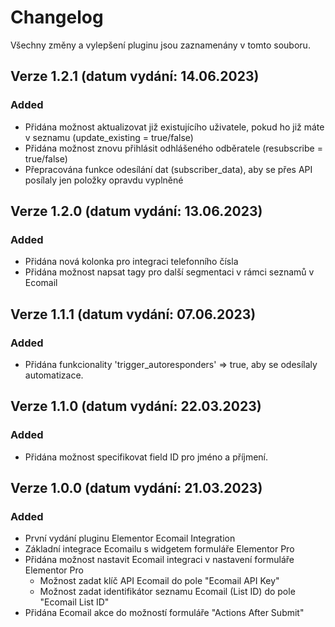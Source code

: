 # Changelog

Všechny změny a vylepšení pluginu jsou zaznamenány v tomto souboru.

## Verze 1.2.1 (datum vydání: 14.06.2023)

### Added
- Přidána možnost aktualizovat již existujícího uživatele, pokud ho již máte v seznamu (update_existing = true/false)
- Přidána možnost znovu přihlásit odhlášeného odběratele (resubscribe = true/false)
- Přepracována funkce odesílání dat (subscriber_data), aby se přes API posílaly jen položky opravdu vyplněné

## Verze 1.2.0 (datum vydání: 13.06.2023)

### Added
- Přidána nová kolonka pro integraci telefonního čísla
- Přidána možnost napsat tagy pro další segmentaci v rámci seznamů v Ecomail

## Verze 1.1.1 (datum vydání: 07.06.2023)

### Added
- Přidána funkcionality 'trigger_autoresponders' => true, aby se odesílaly automatizace.

## Verze 1.1.0 (datum vydání: 22.03.2023)

### Added
- Přidána možnost specifikovat field ID pro jméno a příjmení.

## Verze 1.0.0 (datum vydání: 21.03.2023)

### Added
- První vydání pluginu Elementor Ecomail Integration
- Základní integrace Ecomailu s widgetem formuláře Elementor Pro
- Přidána možnost nastavit Ecomail integraci v nastavení formuláře Elementor Pro
  - Možnost zadat klíč API Ecomail do pole "Ecomail API Key"
  - Možnost zadat identifikátor seznamu Ecomail (List ID) do pole "Ecomail List ID"
- Přidána Ecomail akce do možností formuláře "Actions After Submit"
